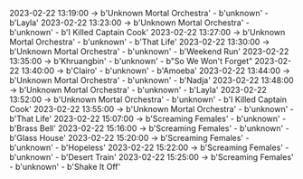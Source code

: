 2023-02-22 13:19:00 -> b'Unknown Mortal Orchestra' - b'unknown' - b'Layla'
2023-02-22 13:23:00 -> b'Unknown Mortal Orchestra' - b'unknown' - b'I Killed Captain Cook'
2023-02-22 13:27:00 -> b'Unknown Mortal Orchestra' - b'unknown' - b'That Life'
2023-02-22 13:30:00 -> b'Unknown Mortal Orchestra' - b'unknown' - b'Weekend Run'
2023-02-22 13:35:00 -> b'Khruangbin' - b'unknown' - b"So We Won't Forget"
2023-02-22 13:40:00 -> b'Clairo' - b'unknown' - b'Amoeba'
2023-02-22 13:44:00 -> b'Unknown Mortal Orchestra' - b'unknown' - b'Nadja'
2023-02-22 13:48:00 -> b'Unknown Mortal Orchestra' - b'unknown' - b'Layla'
2023-02-22 13:52:00 -> b'Unknown Mortal Orchestra' - b'unknown' - b'I Killed Captain Cook'
2023-02-22 13:55:00 -> b'Unknown Mortal Orchestra' - b'unknown' - b'That Life'
2023-02-22 15:07:00 -> b'Screaming Females' - b'unknown' - b'Brass Bell'
2023-02-22 15:16:00 -> b'Screaming Females' - b'unknown' - b'Glass House'
2023-02-22 15:20:00 -> b'Screaming Females' - b'unknown' - b'Hopeless'
2023-02-22 15:22:00 -> b'Screaming Females' - b'unknown' - b'Desert Train'
2023-02-22 15:25:00 -> b'Screaming Females' - b'unknown' - b'Shake It Off'
